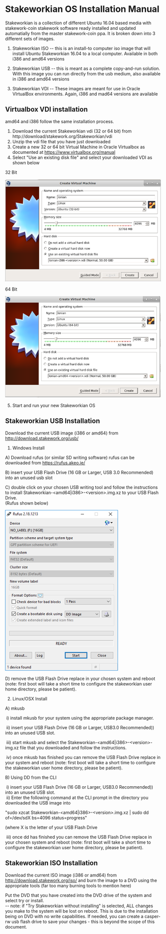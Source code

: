 Stakeworkian OS Installation Manual
=============================

Stakeworkian is a collection of different Ubuntu 16.04 based media with stakework-coin stakework software ready installed and updated automatially from the master stakework-coin ppa.  It is broken down into 3 different sets of images.

1) Stakeworkian ISO -- this is an install-to computer iso image that will install Ubuntu Stakeworkian 16.04 to a local computer.  Available in both i386 and amd64 versions  

2) Stakeworkian USB -- this is meant as a complete copy-and-run solution.  With this image you can run directly from the usb medium, also available in i386 and amd64 versions  

3) Stakeworkian VDI -- These images are meant for use in Oracle VIrtualBox environments.  Again, i386 and mad64 versions are available 


Virtualbox VDI installation
---------------------------
amd64 and i386 follow the same installation process.  
1) Download the current Stakeworkian vdi (32 or 64 bit) from http://download/stakework.org/Stakeworkian/vdi  
2) Unzip the vdi file that you have just downloaded  
3) Create a new 32 or 64 bit Virtual Machine in Oracle Virtualbox as documented at <a href="https://www.virtualbox.org/manual" target="_blank">https://www.virtualbox.org/manual</a>   
4) Select "Use an existing disk file" and select your downloaded VDI as shown below  
  
32 Bit  

![](stakeworkian-doc-images/create_32_bit.png)  
  
  64 Bit  

![](stakeworkian-doc-images/create_64_bit.png)
  
 5) Start and run your new Stakeworkian OS
  
Stakeworkian USB Installation
-----------------------
Download the current USB image (i386 or amd64) from http://download.stakework.org/usb/    

1) Windows Install

A) Download rufus (or similar SD writing software) rufus can be downloaded from
  https://rufus.akeo.ie/

B) insert your USB Flash Drive (16 GB or Larger, USB 3.0 Recommended) into an
  unused usb slot

C) double click on your chosen USB writing tool and follow the instructions to install Stakeworkian-&lt;amd64|i386&gt;-&lt;version&gt;.img.xz to your USB Flash Drive.  
(Rufus shown below)    

![](stakeworkian-doc-images/rufus.png)
  
  
  

D) remove the USB Flash Drive replace in your chosen system and reboot (note: first boot will take a short time to configure the stakeworkian user home directory, please be patient).  
 

2) Linux/OSX Install   
 
A) mkusb  

&nbsp;i) install mkusb for your system using the appropriate package manager.

&nbsp;ii) insert your USB Flash Drive (16 GB or Larger, USB3.0 Recommended)) into an
  unused USB slot.  
  
&nbsp;iii) start mkusb and select the Stakeworkian-<amd64|i386\>-<version\>-img.xz file that you downloaded and follow the instructions.

&nbsp;iv) once mkusb has finished you can remove the USB Flash Drive replace in your system and reboot (note: first boot will take a short time to configure the stakeworkian user home directory, please be patient).  
   
B) Using DD from the CLI  

&nbsp;i) insert your USB Flash Drive (16 GB or Larger, USB3.0 Recommended)) into an
  unused USB slot.  
&nbsp;ii) Enter the following command at the CLI prompt in the directory you downloaded the USB image into 
 
"sudo xzcat Stakeworkian-<amd64|i386\>-<version\>.img.xz  | sudo dd of=/dev/sdX bs=4096 status=progress"  

(where X is the letter of your USB Flash Drive  

&nbsp;iii) once dd has finished you can remove the USB Flash Drive replace in your chosen system and reboot (note: first boot will take a short time to configure the stakeworkian user home directory, please be patient).  

Stakeworkian ISO Installation
---------------------- 

Download the current ISO image (i386 or amd64) from http://download.stakework.org/iso/ and burn the image to a DVD using the appropriate tools (far too many burning tools to mention here)    

Put the DVD that you have created into the DVD drive of the system and select try or install.  
-- note: if "Try Stakeworkian without installing" is selected, ALL changes you make to the system will be lost on reboot.  This is due to the installation being on DVD with no write capabilities.  If needed, you can create a casper-rw usb flash drive to save your changes - this is beyond the scope of this document. 
